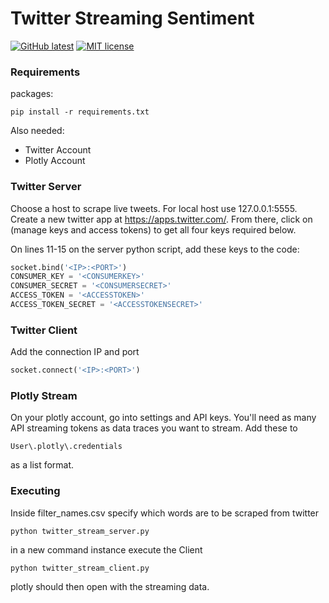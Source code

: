 # Twitter Streaming Sentiment

[![GitHub latest](https://img.shields.io/github/tag/tom-clements/twitter-sentiment-streaming.svg)](https://github.com/tom-clements/twitter-sentiment-streaming/)
[![MIT license](https://img.shields.io/github/license/mashape/apistatus.svg)](http://opensource.org/licenses/MIT)

### Requirements

packages:
```
pip install -r requirements.txt
```
Also needed:
- Twitter Account
- Plotly Account

### Twitter Server

Choose a host to scrape live tweets. For local host use 127.0.0.1:5555.
Create a new twitter app at https://apps.twitter.com/.
From there, click on (manage keys and access tokens) to get all four keys required below.

On lines 11-15 on the server python script, add these keys to the code:

```python
socket.bind('<IP>:<PORT>')
CONSUMER_KEY = '<CONSUMERKEY>'
CONSUMER_SECRET = '<CONSUMERSECRET>'
ACCESS_TOKEN = '<ACCESSTOKEN>'
ACCESS_TOKEN_SECRET = '<ACCESSTOKENSECRET>'
```
### Twitter Client
Add the connection IP and port
```python
socket.connect('<IP>:<PORT>')
```

### Plotly Stream
On your plotly account, go into settings and API keys. You'll need as many API streaming tokens as data traces you want to stream.
Add these to
```
User\.plotly\.credentials
```
as a list format.
### Executing
Inside filter_names.csv specify which words are to be scraped from twitter
```
python twitter_stream_server.py
```
in a new command instance execute the Client
```
python twitter_stream_client.py
```
plotly should then open with the streaming data.
